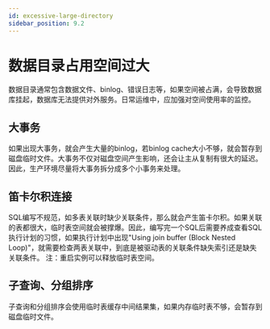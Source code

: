 ```yaml
---
id: excessive-large-directory
sidebar_position: 9.2
---
```


# 数据目录占用空间过大

数据目录通常包含数据文件、binlog、错误日志等，如果空间被占满，会导致数据库挂起，数据库无法提供对外服务。日常运维中，应加强对空间使用率的监控。
## 大事务
如果出现大事务，就会产生大量的binlog，若binlog cache大小不够，就会暂存到磁盘临时文件。大事务不仅对磁盘空间产生影响，还会让主从复制有很大的延迟。因此，生产环境尽量将大事务拆分成多个小事务来处理。
## 笛卡尔积连接
SQL编写不规范，如多表关联时缺少关联条件，那么就会产生笛卡尔积。如果关联的表都很大，临时表空间就会被撑爆。因此，编写完一个SQL后需要养成查看SQL执行计划的习惯，如果执行计划中出现"Using join buffer (Block Nested Loop)"，就需要检查两表关联中，到底是被驱动表的关联条件缺失索引还是缺失关联条件。
注：重启实例可以释放临时表空间。
## 子查询、分组排序
子查询和分组排序会使用临时表缓存中间结果集，如果内存临时表不够，会暂存到磁盘临时文件。
